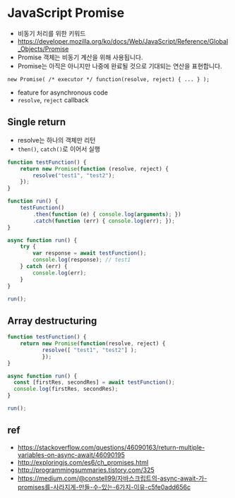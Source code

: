 # JavaScript Promise
* 비동기 처리를 위한 키워드
* https://developer.mozilla.org/ko/docs/Web/JavaScript/Reference/Global_Objects/Promise
* Promise 객체는 비동기 계산을 위해 사용됩니다. 
* Promise는 아직은 아니지만 나중에 완료될 것으로 기대되는 연산을 표현합니다. 

```
new Promise( /* executor */ function(resolve, reject) { ... } );
```

* feature for asynchronous code
* `resolve`, `reject` callback

## Single return
* resolve는 하나의 객체만 리턴
* `then()`, `catch()`로 이어서 실행

```javascript
function testFunction() {
    return new Promise(function (resolve, reject) {
        resolve("test1", "test2");
    });
}

function run() {
    testFunction()
        .then(function (e) { console.log(arguments); })
        .catch(function (err) { console.log(err); });
}

async function run() {
    try {
        var response = await testFunction();
        console.log(response); // test1
    } catch (err) {
        console.log(err);
    }
}

run();
```

## Array destructuring
```javascript
function testFunction() {
    return new Promise(function(resolve, reject) {
  	       resolve([ "test1", "test2"] );
           });
}

async function run() {
  const [firstRes, secondRes] = await testFunction();
  console.log(firstRes, secondRes);
}

run();
```


## ref
* https://stackoverflow.com/questions/46090163/return-multiple-variables-on-async-await/46090195
* http://exploringjs.com/es6/ch_promises.html
* http://programmingsummaries.tistory.com/325
* https://medium.com/@constell99/자바스크립트의-async-await-가-promises를-사라지게-만들-수-있는-6가지-이유-c5fe0add656c
